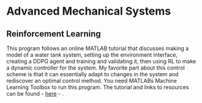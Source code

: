 # Advanced Mechanical Systems
## Reinforcement Learning
This program follows an online MATLAB tutorial that discusses making a model of a water tank system, setting up the environment interface, creating a DDPG agent and training and validating it, then using RL to make a dynamic controller for the system. My favorite part about this control scheme is that it can essentially adapt to changes in the system and rediscover an optimal control method. You need MATLABs Machine Learning Toolbox to run this program. 
The tutorial and links to resources can be found - [here](https://www.mathworks.com/help/reinforcement-learning/ug/create-simulink-environment-and-train-agent.html#CreateSimulinkEnvironmentAndTrainAgentExample-1 "Leave Github") - .
